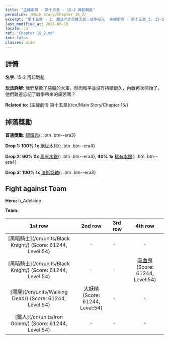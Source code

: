 ```yaml
---
title: "主線劇情 - 第十五章 - 15-2 再起戰亂"
permalink: /Main Story/Chapter 15_2/
excerpt: "第十五章 - 2. 魔法门之英雄无敌：战争纪元  主線劇情 - 第十五章_2. 15-2 再起戰亂"
last_modified_at: 2021-06-15
locale: cn
ref: "Chapter 15_2.md"
toc: false
classes: wide
---
```


## 詳情

 **名字:** 15-2 再起戰亂

 **玩法詳解:** 我們擊敗了惡魔的大軍，然而和平並沒有持續很久，內戰再次開始了，他們難道忘記了戰爭帶來的痛苦嗎？

 **Related to:** [主線劇情 第十五章](/cn/Main Story/Chapter 15/)

## 掉落獎勵

 **首通獎勵:** [銀鑰匙](/cn/Items/con_693/){: .btn .btn--era3}

 **Drop 1:** **100% 1x** [絕世木材](/cn/Items/mat_48/){: .btn .btn--era4}

 **Drop 2:** **60% 0x** [稀有水銀](/cn/Items/mat_42/){: .btn .btn--era4}, **40% 1x** [稀有水銀](/cn/Items/mat_42/){: .btn .btn--era4}

 **Drop 3:** **100% 1x** [法術卷軸](/cn/Items/con_694/){: .btn .btn--era3}


## Fight against Team
 **Hero:** h_Adelaide

 **Team:**


  | 1st row | 2nd row | 3rd row | 4th row |
  |:----:|:----:|:----|:----:|
  | [黑暗騎士](/cn/units/Black Knight/) (Score: 61244, Level:54)  | - | - | - |
  | [黑暗騎士](/cn/units/Black Knight/) (Score: 61244, Level:54)  | - | - | [吸血鬼](/cn/units/Vampire/) (Score: 61244, Level:54)  |
  | [殭屍](/cn/units/Walking Dead/) (Score: 61244, Level:54)  | [大妖精](/cn/units/Gremlin/) (Score: 61244, Level:54)  | - | - |
  | [鐵人](/cn/units/Iron Golem/) (Score: 61244, Level:54)  | - | - | - |


